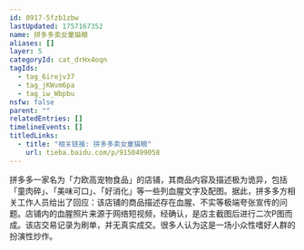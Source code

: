 ```yaml
---
id: 0917-5fzb1zbw
lastUpdated: 1757167352
name: 拼多多卖女童猫粮
aliases: []
layer: 5
categoryId: cat_drHx4oqn
tagIds:
  - tag_6irejv37
  - tag_jKWvm6pa
  - tag_iw_Wbpbu
nsfw: false
parent: ""
relatedEntries: []
timelineEvents: []
titledLinks:
  - title: "相关链接: 拼多多卖女童猫粮"
    url: tieba.baidu.com/p/9150499058
---
```


拼多多一家名为「力欧高宠物食品」的店铺，其商品内容及描述极为诡异，包括「童肉碎」、「美味可口」、「好消化」等一些列血腥文字及配图。据此，拼多多方相关工作人员给出了回应：该店铺的商品描述存在血腥、不实等极端夸张宣传的问题。店铺内的血腥照片来源于网络短视频，经确认，是店主截图后进行二次P图而成。该店交易记录为刷单，并无真实成交。很多人认为这是一场小众性嗜好人群的扮演性炒作。